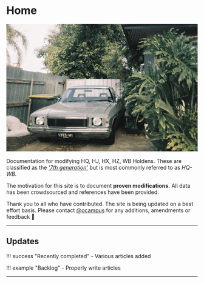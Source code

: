 # Home

![ocampus HZ Kingswood](./assets/home-index.jpg)

Documentation for modifying HQ, HJ, HX, HZ, WB Holdens. These are classified as the _['7th generation'](https://en.wikipedia.org/wiki/List_of_Holden_vehicles_by_series#Seventh_generation_(1971%E2%80%931984))_ but is most commonly referred to as _HQ-WB._

The motivation for this site is to document **proven modifications.** All data has been crowdsourced and references have been provided.

Thank you to all who have contributed. The site is being updated on a best effort basis. Please contact [@ocampus](https://www.instagram.com/ocampus/) for any additions, amendments or feedback :pray:

---

## Updates

!!! success "Recently completed"
    - Various articles added

!!! example "Backlog"
    - Properly write articles

---
